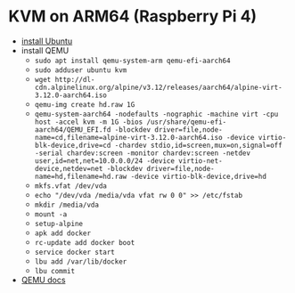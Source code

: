 # KVM on ARM64 (Raspberry Pi 4)

* [install Ubuntu](ubuntu-raspi.md)
* install QEMU
    * `sudo apt install qemu-system-arm qemu-efi-aarch64`
    * `sudo adduser ubuntu kvm`
    * `wget http://dl-cdn.alpinelinux.org/alpine/v3.12/releases/aarch64/alpine-virt-3.12.0-aarch64.iso`
    * `qemu-img create hd.raw 1G`
    * `qemu-system-aarch64 -nodefaults -nographic -machine virt -cpu host -accel kvm -m 1G -bios /usr/share/qemu-efi-aarch64/QEMU_EFI.fd -blockdev driver=file,node-name=cd,filename=alpine-virt-3.12.0-aarch64.iso -device virtio-blk-device,drive=cd -chardev stdio,id=screen,mux=on,signal=off -serial chardev:screen -monitor chardev:screen -netdev user,id=net,net=10.0.0.0/24 -device virtio-net-device,netdev=net -blockdev driver=file,node-name=hd,filename=hd.raw -device virtio-blk-device,drive=hd`
    * `mkfs.vfat /dev/vda`
    * `echo "/dev/vda /media/vda vfat rw 0 0" >> /etc/fstab`
    * `mkdir /media/vda`
    * `mount -a`
    * `setup-alpine`
    * `apk add docker`
    * `rc-update add docker boot`
    * `service docker start`
    * `lbu add /var/lib/docker`
    * `lbu commit`
* [QEMU docs](https://www.qemu.org/docs/master/system/invocation.html)
